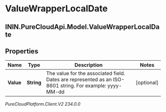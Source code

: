 # ValueWrapperLocalDate

## ININ.PureCloudApi.Model.ValueWrapperLocalDate

## Properties

|Name | Type | Description | Notes|
|------------ | ------------- | ------------- | -------------|
| **Value** | **String** | The value for the associated field. Dates are represented as an ISO-8601 string. For example: yyyy-MM-dd | [optional] |



_PureCloudPlatform.Client.V2 234.0.0_
